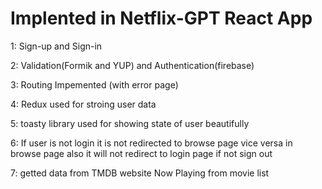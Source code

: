 # Implented in Netflix-GPT React App

1: Sign-up and Sign-in

2: Validation(Formik and YUP) and Authentication(firebase)

3: Routing Impemented (with error page)

4: Redux used for stroing user data

5: toasty library used for showing state of user beautifully

6: If user is not login it is not redirected to browse page vice versa in browse page also
it will not redirect to login page if not sign out

7: getted data from TMDB website Now Playing from movie list
